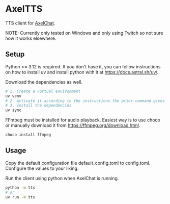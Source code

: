 # AxelTTS

TTS client for [AxelChat](https://github.com/3dproger/AxelChat).

NOTE: Currently only tested on Windows and only using Twitch so not sure how it works elsewhere.

## Setup

Python >= 3.12 is required. If you don't have it, you can follow instructions on how to install uv and install python with it at https://docs.astral.sh/uv/.

Download the dependencies as well.
```bash
# 1. Create a vortual environment
uv venv
# 2. Activate it according to the instructions the prior command gives
# 3. Install the dependencies
uv sync
```

FFmpeg must be installed for audio playback.
Easiest way is to use choco or manually download it from https://ffmpeg.org/download.html.

```powershell
choco install ffmpeg
```

## Usage

Copy the default configuration file default_config.toml to config.toml. Configure the values to your liking.

Run the client using python when AxelChat is running.

```sh
python -m tts
# or
uv run -m tts
```

